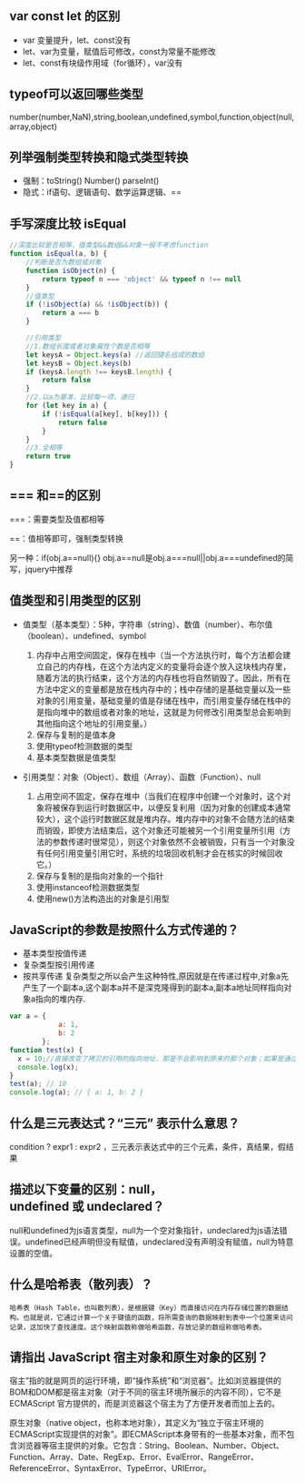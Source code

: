 ## var const let 的区别
- var 变量提升，let、const没有
- let、var为变量，赋值后可修改，const为常量不能修改
- let、const有块级作用域（for循环），var没有
	
## typeof可以返回哪些类型 

number(number,NaN),string,boolean,undefined,symbol,function,object(null,array,object)
	
## 列举强制类型转换和隐式类型转换
- 强制：toString() Number() parseInt()
- 隐式：if语句、逻辑语句、数学运算逻辑、==

## 手写深度比较 isEqual
```js
//深度比较是否相等，值类型&&数组&&对象一般不考虑function
function isEqual(a, b) {
    //判断是否为数组或对象
    function isObject(n) {
        return typeof n === 'object' && typeof n !== null
    }
    //值类型
    if (!isObject(a) && !isObject(b)) {
        return a === b
    }

    //引用类型
    //1.数组长度或者对象属性个数是否相等
    let keysA = Object.keys(a) //返回键名组成的数组
    let keysB = Object.keys(b)
    if (keysA.length !== keysB.length) {
        return false
    }
    //2.以a为基准，比较每一项，递归
    for (let key in a) {
        if (!isEqual(a[key], b[key])) {
            return false
        }
    }
    //3.全相等
    return true
}
```

## === 和==的区别

===：需要类型及值都相等

==：值相等即可，强制类型转换

另一种：if(obj.a==null){} obj.a==null是obj.a===null||obj.a===undefined的简写，jquery中推荐

## 值类型和引用类型的区别
-  值类型（基本类型）：5种，字符串（string）、数值（number）、布尔值（boolean）、undefined、symbol

    1. 内存中占用空间固定，保存在栈中（当一个方法执行时，每个方法都会建立自己的内存栈，在这个方法内定义的变量将会逐个放入这块栈内存里，随着方法的执行结束，这个方法的内存栈也将自然销毁了。因此，所有在方法中定义的变量都是放在栈内存中的；栈中存储的是基础变量以及一些对象的引用变量，基础变量的值是存储在栈中，而引用变量存储在栈中的是指向堆中的数组或者对象的地址，这就是为何修改引用类型总会影响到其他指向这个地址的引用变量。）
	2. 保存与复制的是值本身
	3. 使用typeof检测数据的类型 
	4. 基本类型数据是值类型
			
-  引用类型：对象（Object）、数组（Array）、函数（Function）、null
	1. 占用空间不固定，保存在堆中（当我们在程序中创建一个对象时，这个对象将被保存到运行时数据区中，以便反复利用（因为对象的创建成本通常较大），这个运行时数据区就是堆内存。堆内存中的对象不会随方法的结束而销毁，即使方法结束后，这个对象还可能被另一个引用变量所引用（方法的参数传递时很常见），则这个对象依然不会被销毁，只有当一个对象没有任何引用变量引用它时，系统的垃圾回收机制才会在核实的时候回收它。）
	2. 保存与复制的是指向对象的一个指针
	3. 使用instanceof检测数据类型
    4. 使用new()方法构造出的对象是引用型

## JavaScript的参数是按照什么方式传递的？
- 基本类型按值传递
- 复杂类型按引用传递
- 按共享传递
复杂类型之所以会产生这种特性,原因就是在传递过程中,对象a先产生了一个副本a,这个副本a并不是深克隆得到的副本a,副本a地址同样指向对象a指向的堆内存.
```js
var a = {
            a: 1,
            b: 2
        };
function test(x) {
  x = 10;//直接改变了拷贝的引用的指向地址，那是不会影响到原来的那个对象；如果是通过拷贝的引用，去进行内部的值的操作，那么就会改变到原来的对象的
  console.log(x);
}
test(a); // 10
console.log(a); // { a: 1, b: 2 }
```
	
	
## 什么是三元表达式？“三元” 表示什么意思？
condition ? expr1 : expr2 ，三元表示表达式中的三个元素，条件，真结果，假结果
	
##  描述以下变量的区别：null，undefined 或 undeclared？
null和undefined为js语言类型，null为一个空对象指针，undeclared为js语法错误。undefined已经声明但没有赋值，undeclared没有声明没有赋值，null为特意设置的空值。
	
##  什么是哈希表（散列表）？
	哈希表（Hash Table，也叫散列表），是根据键（Key）而直接访问在内存存储位置的数据结构。也就是说，它通过计算一个关于键值的函数，将所需查询的数据映射到表中一个位置来访问记录，这加快了查找速度。这个映射函数称做哈希函数，存放记录的数组称做哈希表。
	
## 请指出 JavaScript 宿主对象和原生对象的区别？
宿主”指的就是网页的运行环境，即“操作系统”和“浏览器”。比如浏览器提供的BOM和DOM都是宿主对象（对于不同的宿主环境所展示的内容不同），它不是 ECMAScript 官方提供的，而是浏览器这个宿主为了方便开发者而加上去的。

原生对象（native object，也称本地对象），其定义为“独立于宿主环境的 ECMAScript实现提供的对象”。即ECMAScript本身带有的一些基本对象，而不包含浏览器等宿主提供的对象。它包含：String、Boolean、Number、Object、Function、Array、Date、RegExp、Error、EvalError、RangeError、ReferenceError、SyntaxError、TypeError、URIError。
